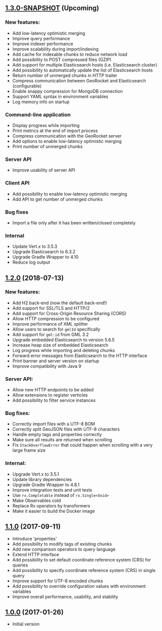 <a name="1.3.0"></a>
## [1.3.0-SNAPSHOT](https://github.com/georocket/georocket/compare/v1.2.0...master) (Upcoming)

### New features:

* Add low-latency optimistic merging
* Improve query performance
* Improve indexer performance
* Improve scalability during import/indexing
* Add cache for indexable chunks to reduce network load
* Add possibility to POST compressed files (GZIP)
* Add support for multiple Elasticsearch hosts (i.e. Elasticsearch cluster)
* Add possibility to automatically update the list of Elasticsearch hosts
* Return number of unmerged chunks in HTTP trailer
* Compress communication between GeoRocket and Elasticsearch (configurable)
* Enable snappy compression for MongoDB connection
* Support YAML syntax in environment variables
* Log memory info on startup

### Command-line application

* Display progress while importing
* Print metrics at the end of import process
* Compress communication with the GeoRocket server
* Add options to enable low-latency optimistic merging
* Print number of unmerged chunks

### Server API

* Improve usability of server API

### Client API

* Add possibility to enable low-latency optimistic merging
* Add API to get number of unmerged chunks

### Bug fixes

* Import a file only after it has been written/closed completely

### Internal

* Update Vert.x to 3.5.3
* Upgrade Elasticsearch to 6.3.2
* Upgrade Gradle Wrapper to 4.10
* Reduce log output

<a name="1.2.0"></a>
## [1.2.0](https://github.com/georocket/georocket/compare/v1.1.0...v1.2.0) (2018-07-13)

### New features:

* Add H2 back-end (now the default back-end!)
* Add support for SSL/TLS and HTTP/2
* Add support for Cross-Origin Resource Sharing (CORS)
* Allow HTTP compression to be configured
* Improve performance of XML splitter
* Allow users to search for `gmlId` specifically
* Add support for `gml:id` from GML 3.2
* Upgrade embedded Elasticsearch to version 5.6.5
* Increase heap size of embedded Elasticsearch
* Log progress while importing and deleting chunks
* Forward error messages from Elasticsearch to the HTTP interface
* Print banner and server version on startup
* Improve compatibility with Java 9

### Server API:

* Allow new HTTP endpoints to be added
* Allow extensions to register verticles
* Add possibility to filter service instances

### Bug fixes:

* Correctly import files with a UTF-8 BOM
* Correctly split GeoJSON files with UTF-8 characters
* Handle empty tags and properties correctly
* Make sure all results are returned when scrolling 
* Fix `StackOverflowError` that could happen when scrolling with a very large
  frame size

### Internal:

* Upgrade Vert.x to 3.5.1
* Update library dependencies
* Upgrade Gradle Wrapper to 4.8.1
* Improve integration tests and unit tests
* Use `rx.Completable` instead of `rx.Single<Void>`
* Make Observables cold
* Replace Rx operators by transformers
* Make it easier to build the Docker image

<a name="1.1.0"></a>
## [1.1.0](https://github.com/georocket/georocket/compare/v1.0.0...v1.1.0) (2017-09-11)

* Introduce 'properties'
* Add possibility to modify tags of existing chunks
* Add new comparison operators to query language
* Extend HTTP interface
* Add possibility to set default coordinate reference system (CRS) for queries
* Add possibility to specify coordinate reference system (CRS) in single query
* Improve support for UTF-8 encoded chunks
* Add possibility to override configuration values with environment variables
* Improve overall performance, usability, and stability

<a name="1.0.0"></a>
## [1.0.0](https://github.com/georocket/georocket/) (2017-01-26)

* Initial version
